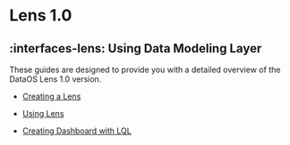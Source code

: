# Lens 1.0

## :interfaces-lens: Using Data Modeling Layer
These guides are designed to provide you with a detailed overview of the DataOS Lens 1.0 version.

<div class= "grid cards" markdown>

-   [Creating a Lens](/quick_guides/create_lens/)

-   [Using Lens](/quick_guides/use_lens/)

-   [Creating Dashboard with LQL](/quick_guides/create_dashboard_lql/)
     
</div>
